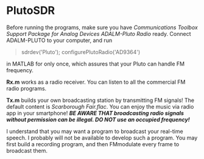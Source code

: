 # PlutoSDR
Before running the programs, make sure you have *Communications Toolbox Support Package for Analog Devices ADALM-Pluto Radio* ready. Connect ADALM-PLUTO to your computer, and run
>sdrdev('Pluto');
>configurePlutoRadio('AD9364')



in MATLAB for only once, which assures that your Pluto can handle FM frequency.



**Rx.m** works as a radio receiver. You can listen to all the commercial FM radio programs. 



**Tx.m** builds your own broadcasting station by transmitting FM signals! The default content is *Scarborough Fair.flac*. You can enjoy the music via radio app in your smartphone! ***BE AWARE THAT broadcasting radio signals without permission can be illegal. DO NOT use an occupied frequency!***



I understand that you may want a program to broadcast your real-time speech. I probably will not be available to develop such a program. You may first build a recording program, and then FMmodulate every frame to broadcast them. 
